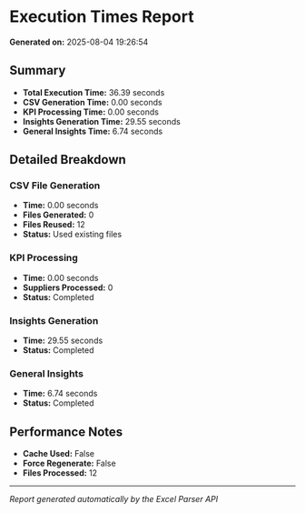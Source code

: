# Execution Times Report

**Generated on:** 2025-08-04 19:26:54

## Summary
- **Total Execution Time:** 36.39 seconds
- **CSV Generation Time:** 0.00 seconds
- **KPI Processing Time:** 0.00 seconds
- **Insights Generation Time:** 29.55 seconds
- **General Insights Time:** 6.74 seconds

## Detailed Breakdown

### CSV File Generation
- **Time:** 0.00 seconds
- **Files Generated:** 0
- **Files Reused:** 12
- **Status:** Used existing files

### KPI Processing
- **Time:** 0.00 seconds
- **Suppliers Processed:** 0
- **Status:** Completed

### Insights Generation
- **Time:** 29.55 seconds
- **Status:** Completed

### General Insights
- **Time:** 6.74 seconds
- **Status:** Completed

## Performance Notes
- **Cache Used:** False
- **Force Regenerate:** False
- **Files Processed:** 12

---
*Report generated automatically by the Excel Parser API*
